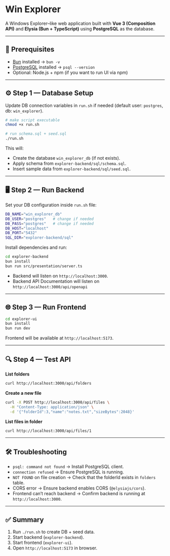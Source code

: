 # Win Explorer

A Windows Explorer–like web application built with **Vue 3 (Composition API)** and **Elysia (Bun + TypeScript)** using **PostgreSQL** as the database.

---

## 🚀 Prerequisites

- [Bun](https://bun.sh) installed → `bun -v`
- [PostgreSQL](https://www.postgresql.org/) installed → `psql --version`
- Optional: Node.js + npm (if you want to run UI via npm)

---

## ⚙️ Step 1 — Database Setup

Update DB connection variables in `run.sh` if needed (default user: `postgres`, db: `win_explorer`).

```bash
# make script executable
chmod +x run.sh

# run schema.sql + seed.sql
./run.sh
```

This will:

- Create the database `win_explorer_db` (if not exists).
- Apply schema from `explorer-backend/sql/schema.sql`.
- Insert sample data from `explorer-backend/sql/seed.sql`.

---

## 🖥 Step 2 — Run Backend

Set your DB configuration inside `run.sh` file:

```bash
DB_NAME="win_explorer_db"
DB_USER="postgres"   # change if needed
DB_PASS="postgres"   # change if needed
DB_HOST="localhost"
DB_PORT="5432"
SQL_DIR="explorer-backend/sql"
```

Install dependencies and run:

```bash
cd explorer-backend
bun install
bun run src/presentation/server.ts
```

- Backend will listen on `http://localhost:3000`.
- Backend API Documentation will listen on `http://localhost:3000/api/openapi`

---

## 🌐 Step 3 — Run Frontend

```bash
cd explorer-ui
bun install
bun run dev
```

Frontend will be available at `http://localhost:5173`.

---

## 🔍 Step 4 — Test API

**List folders**

```bash
curl http://localhost:3000/api/folders
```

**Create a new file**

```bash
curl -X POST http://localhost:3000/api/files \
  -H "Content-Type: application/json" \
  -d '{"folderId":3,"name":"notes.txt","sizeBytes":2048}'
```

**List files in folder**

```bash
curl http://localhost:3000/api/files/1
```

---

## 🛠 Troubleshooting

- `psql: command not found` → Install PostgreSQL client.
- `connection refused` → Ensure PostgreSQL is running.
- `NOT FOUND` on file creation → Check that the folderId exists in `folders` table.
- CORS error → Ensure backend enables CORS (`@elysiajs/cors`).
- Frontend can’t reach backend → Confirm backend is running at `http://localhost:3000`.

---

## ✅ Summary

1. Run `./run.sh` to create DB + seed data.
2. Start backend (`explorer-backend`).
3. Start frontend (`explorer-ui`).
4. Open `http://localhost:5173` in browser.

